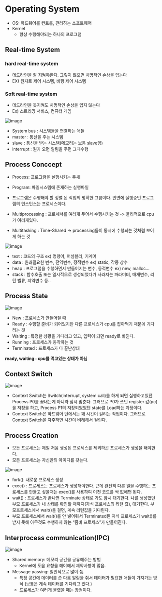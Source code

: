 # Operating System
- OS: 하드웨어를 컨트롤, 관리하는 소프트웨어
- Kernel
    - 항상 수행해야되는 하나의 프로그램

## Real-time System
### hard real-time system
- 데드라인을 잘 지켜야한다. 그렇지 않으면 치명적인 손상을 입는다
- EX) 원자로 제어 시스템, 비행 제어 시스템

### Soft real-time system
- 데드라인을 못지켜도 치명적인 손상을 입지 않는다
- Ex) 스트리밍 서비스, 컴퓨터 게임

![image](https://user-images.githubusercontent.com/29851704/148646100-a4d06679-9823-406b-b3d3-a01933ff6d76.png)

- System bus : 시스템들을 연결하는 애들
- master : 통신을 주는 시스템
- slave : 통신을 받는 시스템(메모리는 보통 slave임)
- interrupt : 뭔가 오면 알림을 주면 그때수행

## Process Conccept
- Process: 프로그램을 실행시키는 주체
- Program: 파일시스템에 존재하는 실행파일
- 프로그램은 수행해야 할 정렬 된 작업의 명확한 그룹이다. 반면에 실행중인 프로그램의 인스턴스는 프로세스이다.

- Multiprocessing : 프로세서를 여러개 두어서 수행시키는 것 -> 물리적으로 cpu가 여러개있다.
- Multitasking : Time-Shared -> processing들이 동시에 수행되는 것처럼 보이게 하는 것

![image](https://user-images.githubusercontent.com/29851704/148646654-1b35276f-dd62-48e4-878e-e2c6651ce7cb.png)

- text : 코드의 구조 ex) 명령어, 어셈블러, 기계어
- data : 원래필요한 변수, 전역변수, 정적변수 ex) static, 각종 상수
- heap : 프로그램을 수행하면서 만들어지는 변수, 동적변수 ex) new, malloc...
- stack : 함수호출 또는 일시적으로 생성되었다가 사라지는 파라미터, 매개변수, 리턴 벨류, 지역변수 등..

## Process State

![image](https://user-images.githubusercontent.com/29851704/148646675-7aa88694-3ccf-497b-979b-13632a1d824a.png)

- New : 프로세스가 만들어질 때
- Ready : 수행할 준비가 되어있지만 다른 프로세스가 cpu를 잡아먹기 때문에 기다리는 것
- Waiting : 특정한 상황을 기다리고 있고, 입력이 되면 ready로 바뀐다.
- Running : 프로세스가 동작하는 것
- Terminated : 프로세스가 다 끝난상태
 
 <b> ready, waiting : cpu를 먹고있는 상태가 아님</b>
 
 ## Context Switch
 
 ![image](https://user-images.githubusercontent.com/29851704/148646956-eb6f65c7-ed7c-4c1f-9050-e7b4654fefe3.png)

- Context Switch는 Switch(interrupt, system call)를 하게 되면 실행하고있던 Process P0를 끝내는게 아니라 잠시 멈춘다. 그러므로 P0가 쓰던 register 값(pc)을 저장을 하고, Process P1의 저장되었었던 state를 Load하는 과정이다.
- Context Switch은 하드웨어 단에서는 꽤 시간이 걸리는 작업이다. 그러므로 Context Switch을 자주하면 시간이 비례해서 걸린다.

## Process Creation
- 모든 프로세스는 제일 처음 생성된 프로세스를 제외하곤 프로세스가 생성을 해야한다.
- 모든 프로세스는 자신만의 아이디를 갖는다.

![image](https://user-images.githubusercontent.com/29851704/148647096-58a4cac4-c599-4d9e-963b-2a5366583fa9.png)


- fork(): 새로운 프로세스 생성
- exec() : 프로세스는 프로세스가 생성해야한다. 근데 완전히 다른 일을 수행하는 프로세스를 만들고 싶을때는 exec()를 사용하여 이전 코드를 싹 없애면 된다.
- wait() : 프로세스가 끝나면 Terminate 상태로 가도 잠시 대기한다. 나를 생성했던 부모 프로세스가 내 상태를 확인할 때까지(자식 프로세스의 리턴 값), 대기한다. 부모프로세스에서 wait()을 걸면, 계속 리턴값을 기다린다.
- 부모 프로세스에서 wait()를 안 넣어줘서 Terminated된 자식 프로세스가 wait()를 받지 못해 아무것도 수행하지 않는 “좀비 프로세스”가 만들어진다.


## Interprocess communication(IPC)
![image](https://user-images.githubusercontent.com/29851704/148647151-5807bee0-520f-4acc-b83d-65abcd80835b.png)

- Shared memory: 메모리 공간을 공유해주는 방법
     - Kernel에 도움 요청을 해야해서 제약사항이 많음.
 - Message passing: 일반적으로 많이 씀.
    - 특정 공간에 데이터를 쓴 다음 알람을 줘서 데이터가 필요한 	애들이 가져가는 방식 (보통은 계속 데이터를 기다리고 있다.)
    - 프로세스가 여러개 물렸을 때는 장점이다.
